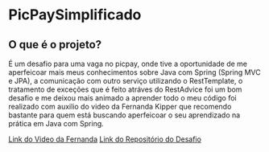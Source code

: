 # PicPaySimplificado

## O que é o projeto?
É um desafio para uma vaga no picpay, onde tive a oportunidade de me aperfeicoar mais meus conhecimentos
sobre Java com Spring (Spring MVC e JPA), a comunicação com outro serviço utilizando o RestTemplate, o tratamento de exceções que é feito atráves do RestAdvice foi um bom desafio e me deixou mais animado a aprender todo o meu código foi realizado com auxilio do video da Fernanda Kipper que recomendo bastante para quem está buscando aperfeicoar o seu aprendizado na prática em Java com Spring.

[Link do Video da Fernanda](https://www.youtube.com/watch?v=QXunBiLq2SM&list=PLNCSWIsR6ADISYlzI7POWQqYQ8x0VwNqh&index=8)
[Link do Repositório do Desafio](https://github.com/PicPay/picpay-desafio-backend)
